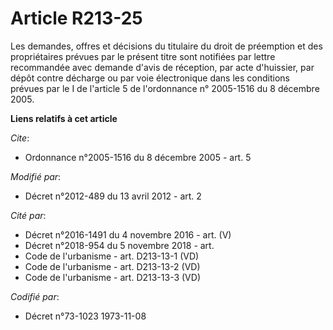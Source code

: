 # Article R213-25

Les demandes, offres et décisions du titulaire du droit de préemption et des propriétaires prévues par le présent titre sont
notifiées par lettre recommandée avec demande d'avis de réception,         par acte d'huissier, par dépôt contre décharge ou
par voie électronique dans les conditions prévues par le I de l'article 5 de l'ordonnance n° 2005-1516 du 8 décembre 2005.

**Liens relatifs à cet article**

_Cite_:

  - Ordonnance n°2005-1516 du 8 décembre 2005 - art. 5

_Modifié par_:

  - Décret n°2012-489 du 13 avril 2012 - art. 2

_Cité par_:

  - Décret n°2016-1491 du 4 novembre 2016 - art. (V)
  - Décret n°2018-954 du 5 novembre 2018 - art.
  - Code de l'urbanisme - art. D213-13-1 (VD)
  - Code de l'urbanisme - art. D213-13-2 (VD)
  - Code de l'urbanisme - art. D213-13-3 (VD)

_Codifié par_:

  - Décret n°73-1023 1973-11-08
